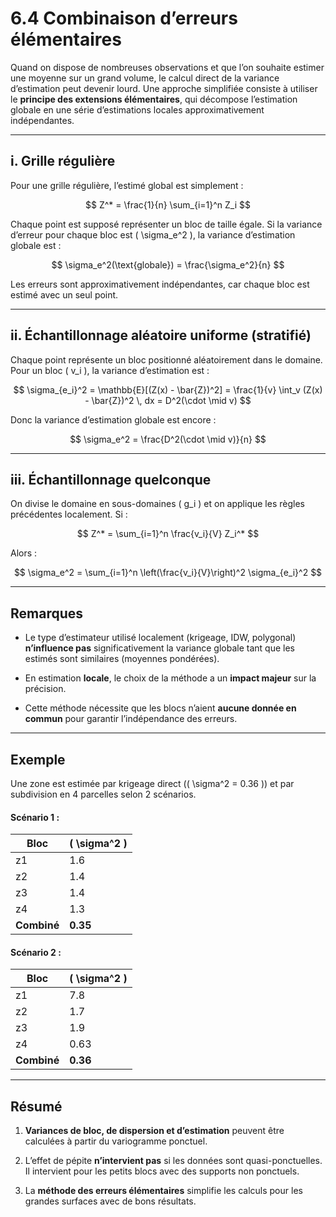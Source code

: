 # 6.4 Combinaison d’erreurs élémentaires

Quand on dispose de nombreuses observations et que l’on souhaite estimer une moyenne sur un grand volume, le calcul direct de la variance d’estimation peut devenir lourd. Une approche simplifiée consiste à utiliser le **principe des extensions élémentaires**, qui décompose l’estimation globale en une série d’estimations locales approximativement indépendantes.

---

## i. Grille régulière

Pour une grille régulière, l’estimé global est simplement :

$$
Z^* = \frac{1}{n} \sum_{i=1}^n Z_i
$$

Chaque point est supposé représenter un bloc de taille égale. Si la variance d’erreur pour chaque bloc est \( \sigma_e^2 \), la variance d’estimation globale est :

$$
\sigma_e^2(\text{globale}) = \frac{\sigma_e^2}{n}
$$

Les erreurs sont approximativement indépendantes, car chaque bloc est estimé avec un seul point.

---

## ii. Échantillonnage aléatoire uniforme (stratifié)

Chaque point représente un bloc positionné aléatoirement dans le domaine. Pour un bloc \( v_i \), la variance d’estimation est :

$$
\sigma_{e_i}^2 = \mathbb{E}[(Z(x) - \bar{Z})^2] = \frac{1}{v} \int_v (Z(x) - \bar{Z})^2 \, dx = D^2(\cdot \mid v)
$$

Donc la variance d’estimation globale est encore :

$$
\sigma_e^2 = \frac{D^2(\cdot \mid v)}{n}
$$

---

## iii. Échantillonnage quelconque

On divise le domaine en sous-domaines \( g_i \) et on applique les règles précédentes localement. Si :

$$
Z^* = \sum_{i=1}^n \frac{v_i}{V} Z_i^*
$$

Alors :

$$
\sigma_e^2 = \sum_{i=1}^n \left(\frac{v_i}{V}\right)^2 \sigma_{e_i}^2
$$

---

## Remarques

- Le type d’estimateur utilisé localement (krigeage, IDW, polygonal) **n’influence pas** significativement la variance globale tant que les estimés sont similaires (moyennes pondérées).

- En estimation **locale**, le choix de la méthode a un **impact majeur** sur la précision.

- Cette méthode nécessite que les blocs n’aient **aucune donnée en commun** pour garantir l’indépendance des erreurs.

---

## Exemple

Une zone est estimée par krigeage direct (\( \sigma^2 = 0.36 \)) et par subdivision en 4 parcelles selon 2 scénarios.

#### Scénario 1 :

| Bloc | \( \sigma^2 \) |
|------|----------------|
| z1   | 1.6            |
| z2   | 1.4            |
| z3   | 1.4            |
| z4   | 1.3            |
| **Combiné** | **0.35** |

#### Scénario 2 :

| Bloc | \( \sigma^2 \) |
|------|----------------|
| z1   | 7.8            |
| z2   | 1.7            |
| z3   | 1.9            |
| z4   | 0.63           |
| **Combiné** | **0.36** |

---

## Résumé

1. **Variances de bloc, de dispersion et d’estimation** peuvent être calculées à partir du variogramme ponctuel.

2. L’effet de pépite **n’intervient pas** si les données sont quasi-ponctuelles. Il intervient pour les petits blocs avec des supports non ponctuels.

3. La **méthode des erreurs élémentaires** simplifie les calculs pour les grandes surfaces avec de bons résultats.
